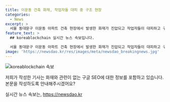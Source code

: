 ```yaml
---
title: 이문동 건축 화재, 작업자들 대피 중 구조 현장
categories:
  - News
excerpt: >
  서울 동대문구 이문동 아파트 건축 현장에서 발생한 화재가 진압되고 작업자들이 대피하고 구조되는 모습이 담긴 사진이 화제다. 소방대원들의 빠른 대응으로 화재는 1시간 30분 만에 꺼졌으며, 2명이 병원으로 이송됐다. 작업자 20명이 구조되고 6명이 연기를 흡입한 것으로 전해졌다. 대피한 작업자들은 소방당국의 안전 대책 덕분에 피해를 최소화했다. 화재로 인한 정확한 피해 원인은 조사 중이다. 3000세대 규모의 아파트는 내년 1월 입주 예정이었다. (단어 수: 112)
feature_text: >
  ## koreablockchain 실시간 뉴스 속보입니다.

  서울 동대문구 이문동 아파트 건축 현장에서 발생한 화재가 진압되고 작업자들이 대피하고 구조되는 모습이 담긴 사진이 화제다. 소방대원들의 빠른 대응으로 화재는 1시간 30분 만에 꺼졌으며, 2명이 병원으로 이송됐다. 작업자 20명이 구조되고 6명이 연기를 흡입한 것으로 전해졌다. 대피한 작업자들은 소방당국의 안전 대책 덕분에 피해를 최소화했다. 화재로 인한 정확한 피해 원인은 조사 중이다. 3000세대 규모의 아파트는 내년 1월 입주 예정이었다. (단어 수: 112)
image: 'https://newsdao.kr/res/images/meta/newsdao_breakingnews.jpg'
---
```


<p><img src="https://newsdao.kr/res/images/meta/newsdao_breakingnews.jpg" alt="koreablockchain 속보" /></p>

<p>저희가 작성한 기사는 화재와 관련이 없는 구글 SEO에 대한 정보를 포함하고 있습니다. 본문을 작성하도록 안내해주시겠어요?</p>
실시간 뉴스 속보는, <a href="https://newsdao.kr" rel="dofollow">https://newsdao.kr</a>


